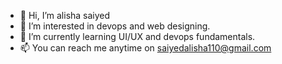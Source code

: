 - 👋 Hi, I’m alisha saiyed
- 👀 I’m interested in devops and web designing.
- 🌱 I’m currently learning UI/UX and devops fundamentals.
- 📫 You can reach me anytime on saiyedalisha110@gmail.com

<!---
alishasaiyed7/alishasaiyed7 is a ✨ special ✨ repository because its `README.md` (this file) appears on your GitHub profile.
You can click the Preview link to take a look at your changes.
--->
